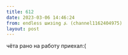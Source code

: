 ```yaml
---
title: 612
date: 2023-03-06 14:46:24
from: endless шизing ⍼ (channel1162404975)
layout: post
---
```


чёта рано на работу приехал:(
